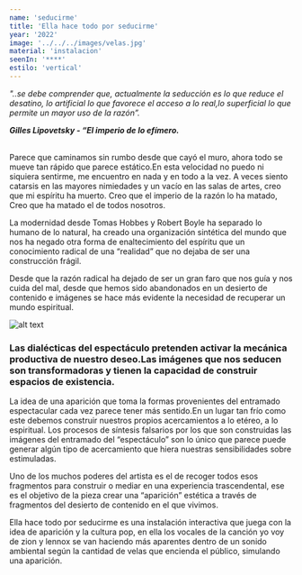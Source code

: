 ```yaml
---
name: 'seducirme' 
title: 'Ella hace todo por seducirme'
year: '2022'
image: '../../../images/velas.jpg'
material: 'instalacion'
seenIn: '****'
estilo: 'vertical'
---
```


*"..se debe comprender que, actualmente la seducción es lo que reduce el desatino, lo artificial lo que favorece el acceso a lo real,lo superficial lo que permite un mayor uso de la razón”.*

**_Gilles Lipovetsky - “El imperio de lo efímero._**
<br></br>

Parece que caminamos sin rumbo desde que cayó el muro, ahora todo se mueve tan rápido que parece estático.En esta velocidad no puedo ni siquiera sentirme, me encuentro en nada y en todo a la vez. A veces siento catarsis en las mayores nimiedades y un vacío en las salas de artes, creo que mi espíritu ha muerto. Creo que el imperio de la razón lo ha matado, Creo que ha matado el de todos nosotros.

La modernidad desde Tomas Hobbes y Robert Boyle ha separado lo humano de lo natural, ha creado una organización sintética del mundo que nos ha negado otra forma de enaltecimiento del espíritu que un conocimiento radical de una “realidad” que no dejaba de ser una construcción frágil.

Desde que la razón radical ha dejado de ser un gran faro que nos guía y nos cuida del mal, desde que hemos sido abandonados en un desierto de contenido e imágenes se hace más evidente la necesidad de recuperar un mundo espiritual.

![alt text](<../../../../public/images/_perform_ 2023-06-02 15-44-58_1.webp>)

<h3>Las dialécticas del espectáculo pretenden activar la mecánica productiva de nuestro deseo.Las imágenes que nos seducen son transformadoras y tienen la capacidad de construir espacios de existencia.</h3>

La idea de una aparición que toma la formas provenientes del entramado espectacular cada vez parece tener más sentido.En un lugar tan frío como este debemos construir nuestros propios acercamientos a lo etéreo, a lo espiritual. Los procesos de síntesis falsarios por los que son construidas las imágenes del entramado del “espectáculo” son lo único que parece puede generar algún tipo de acercamiento que hiera nuestras sensibilidades sobre estimuladas.

Uno de los muchos poderes del artista es el de recoger todos esos fragmentos para construir o mediar en una experiencia trascendental, ese es el objetivo de la pieza crear una “aparición” estética a través de fragmentos del desierto de contenido en el que vivimos.

Ella hace todo por seducirme es una instalación interactiva que juega con la idea de aparición y la cultura pop, en ella los vocales de la canción yo voy de zion y lennox se van haciendo más aparentes dentro de un sonido ambiental según la cantidad de velas que encienda el público, simulando una aparición. 
